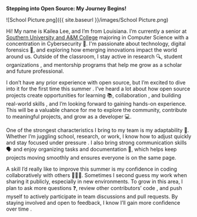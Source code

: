 **Stepping into Open Source: My Journey Begins!**


![School Picture.png]({{ site.baseurl }}/images/School Picture.png)


Hi! My name is Kailea Lee, and I’m from Louisiana. I’m currently a senior at [Southern University and A&M College](https://www.subr.edu/) majoring in Computer Science with a concentration in Cybersecurity 🔐. I'm passionate about technology, digital forensics 🧪, and exploring how emerging innovations impact the world around us. Outside of the classroom, I stay active in research 🔍, student organizations , and mentorship programs  that help me grow as a scholar and future professional.

I don’t have any prior experience with open source, but I’m excited to dive into it for the first time this summer . I’ve heard a lot about how open source projects create opportunities for learning 📚, collaboration , and building real-world skills , and I’m looking forward to gaining hands-on experience. This will be a valuable chance for me to explore the community, contribute to meaningful projects, and grow as a developer 💻.

One of the strongest characteristics I bring to my team is my adaptability 🔄. Whether I’m juggling school, research, or work, I know how to adjust quickly and stay focused under pressure . I also bring strong communication skills 🗣️ and enjoy organizing tasks and documentation 📝, which helps keep projects moving smoothly and ensures everyone is on the same page.

A skill I’d really like to improve this summer is my confidence in coding collaboratively with others 👩🏽‍💻. Sometimes I second guess my work when sharing it publicly, especially in new environments. To grow in this area, I plan to ask more questions ❓, review other contributors’ code , and push myself to actively participate in team discussions and pull requests. By staying involved and open to feedback, I know I’ll gain more confidence over time .
